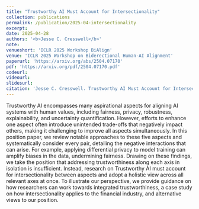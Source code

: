 ```yaml
---
title: "Trustworthy AI Must Account for Intersectionality"
collection: publications
permalink: /publication/2025-04-intersectionality
excerpt: 
date: 2025-04-28
authors: '<b>Jesse C. Cresswell</b>'
note:
venueshort: 'ICLR 2025 Workshop BiAlign'
venue: 'ICLR 2025 Workshop on Biderectional Human-AI Alignment'
paperurl: 'https://arxiv.org/abs/2504.07170'
pdf: 'https://arxiv.org/pdf/2504.07170.pdf'
codeurl:
videourl:
slidesurl:
citation: 'Jesse C. Cresswell. Trustworthy AI Must Account for Intersectionality. ICLR 2025 Workshop on Bidirectional Human-AI Alignment'
---
```

Trustworthy AI encompasses many aspirational aspects for aligning AI systems with human values, including fairness, privacy, robustness, explainability, and uncertainty quantification. However, efforts to enhance one aspect often introduce unintended trade-offs that negatively impact others, making it challenging to improve all aspects simultaneously. In this position paper, we review notable approaches to these five aspects and systematically consider every pair, detailing the negative interactions that can arise. For example, applying differential privacy to model training can amplify biases in the data, undermining fairness. Drawing on these findings, we take the position that addressing trustworthiness along each axis in isolation is insufficient. Instead, research on Trustworthy AI must account for intersectionality between aspects and adopt a holistic view across all relevant axes at once. To illustrate our perspective, we provide guidance on how researchers can work towards integrated trustworthiness, a case study on how intersectionality applies to the financial industry, and alternative views to our position.